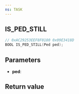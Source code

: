 ```yaml
---
ns: TASK
---
```

## IS_PED_STILL

```c
// 0xAC29253EEF8F0180 0x09E3418D
BOOL IS_PED_STILL(Ped ped);
```


## Parameters
* **ped**: 

## Return value
